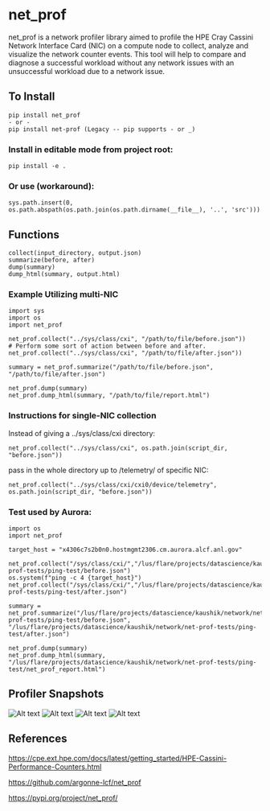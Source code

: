 # net_prof

net_prof is a network profiler library aimed to profile the HPE Cray Cassini Network Interface Card (NIC) on a compute node to collect, analyze and visualize the network counter events. This tool will help to compare and diagnose a successful workload without any network issues with an unsuccessful workload due to a network issue.

## To Install

```
pip install net_prof
- or -
pip install net-prof (Legacy -- pip supports - or _)
```

### Install in editable mode from project root:
```
pip install -e .
```
### Or use (workaround):
```
sys.path.insert(0, os.path.abspath(os.path.join(os.path.dirname(__file__), '..', 'src')))
```

## Functions
```
collect(input_directory, output.json)
summarize(before, after)
dump(summary)
dump_html(summary, output.html)
```

### Example Utilizing multi-NIC
```
import sys
import os
import net_prof

net_prof.collect("../sys/class/cxi", "/path/to/file/before.json"))
# Perform some sort of action between before and after.
net_prof.collect("../sys/class/cxi", "/path/to/file/after.json"))

summary = net_prof.summarize("/path/to/file/before.json", "/path/to/file/after.json")

net_prof.dump(summary)
net_prof.dump_html(summary, "/path/to/file/report.html")
```

### Instructions for single-NIC collection
Instead of giving a ../sys/class/cxi directory:
```
net_prof.collect("../sys/class/cxi", os.path.join(script_dir, "before.json"))
```
pass in the whole directory up to /telemetry/ of specific NIC:
```
net_prof.collect("../sys/class/cxi/cxi0/device/telemetry", os.path.join(script_dir, "before.json"))
```

### Test used by Aurora:
```
import os
import net_prof

target_host = "x4306c7s2b0n0.hostmgmt2306.cm.aurora.alcf.anl.gov"

net_prof.collect("/sys/class/cxi/","/lus/flare/projects/datascience/kaushik/network/net-prof-tests/ping-test/before.json")
os.system(f"ping -c 4 {target_host}") 
net_prof.collect("/sys/class/cxi/","/lus/flare/projects/datascience/kaushik/network/net-prof-tests/ping-test/after.json")

summary = net_prof.summarize("/lus/flare/projects/datascience/kaushik/network/net-prof-tests/ping-test/before.json", "/lus/flare/projects/datascience/kaushik/network/net-prof-tests/ping-test/after.json")

net_prof.dump(summary)
net_prof.dump_html(summary, "/lus/flare/projects/datascience/kaushik/network/net-prof-tests/ping-test/net_prof_report.html")
```

## Profiler Snapshots

![Alt text](docs/image1.png)
![Alt text](docs/image2.png)
![Alt text](docs/net_prof_iface_chart.png)
![Alt text](docs/net_prof_sum_html.png)

## References

https://cpe.ext.hpe.com/docs/latest/getting_started/HPE-Cassini-Performance-Counters.html

https://github.com/argonne-lcf/net_prof

https://pypi.org/project/net_prof/


